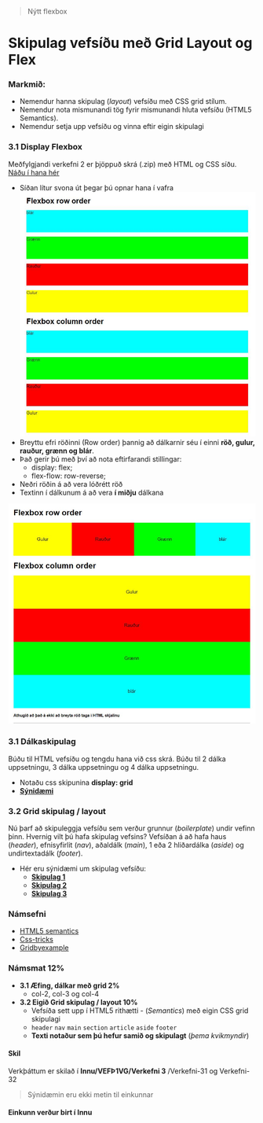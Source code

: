> Nýtt flexbox

# Skipulag vefsíðu með Grid Layout og Flex

### Markmið:

- Nemendur hanna skipulag (_layout_) vefsíðu með CSS grid stílum.
- Nemendur nota mismunandi tög fyrir mismunandi hluta vefsíðu (HTML5 Semantics).
- Nemendur setja upp vefsíðu og vinna eftir eigin skipulagi

### 3.1 Display Flexbox

Meðfylgjandi verkefni 2 er þjöppuð skrá (.zip) með HTML og CSS síðu. [Náðu í hana hér](Namsefni-3/Flexbox/verkefni-nemar.zip) 

- Síðan lítur svona út þegar þú opnar hana í vafra ![ekki flex](Namsefni-3/Flexbox/before.2.4.JPG)
- Breyttu efri röðinni (Row order) þannig að dálkarnir séu í einni **röð, gulur, rauður, grænn og blár**. 
- Það gerir þú með því að nota eftirfarandi stillingar:
  - display: flex;
  - flex-flow: row-reverse;
- Neðri röðin á að vera lóðrétt röð
- Textinn í dálkunum á að vera **í miðju** dálkana
 
![Flex](Namsefni-3/Flexbox/verk.2.4.JPG)



### 3.1 Dálkaskipulag 

Búðu til HTML vefsíðu og tengdu hana við css skrá.  Búðu til 2 dálka uppsetningu, 3 dálka uppsetningu og 4 dálka uppsetningu. 

- Notaðu css skipunina **display: grid**
- [**Sýnidæmi**](https://vefgrunnur.github.io/synidaemi/verkefni-3/verkefni-31/)

### 3.2 Grid skipulag / layout

Nú þarf að skipuleggja vefsíðu sem verður grunnur (_boilerplate_) undir vefinn þinn. Hvernig vilt þú hafa skipulag vefsins?
Vefsíðan á að hafa haus (_header_), efnisyfirlit (_nav_), aðaldálk (_main_), 1 eða 2 hliðardálka (_aside_)  og undirtextadálk (_footer_).  


- Hér eru sýnidæmi um skipulag vefsíðu: 
  - [**Skipulag 1**](https://vefgrunnur.github.io/synidaemi/verkefni-3/verkefni-32/)
  - [**Skipulag 2**](https://vefgrunnur.github.io/synidaemi/verkefni-3/verkefni-33/)
  - [**Skipulag 3**](https://vefgrunnur.github.io/synidaemi/verkefni-3/verkefni-34/)


### Námsefni

* [HTML5 semantics](https://github.com/vefgrunnur/23-verkefni-s1/blob/main/Verkefni-3/Namsefni-3/semantic.html)
* [Css-tricks](https://css-tricks.com/snippets/css/complete-guide-grid/)
* [Gridbyexample](https://gridbyexample.com/examples/)

### Námsmat 12%

- **3.1 Æfing, dálkar með grid 2%** 
  - col-2, col-3 og col-4
- **3.2 Eigið Grid skipulag / layout 10%**
  - Vefsíða sett upp í HTML5 rithætti - (_Semantics_) með eigin CSS grid skipulagi
  - `header` `nav` `main` `section` `article` `aside` `footer`
  - **Texti notaður sem þú hefur samið og skipulagt** (_þema kvikmyndir_) 
  
#### Skil

Verkþáttum er skilað í  **Innu/VEFÞ1VG/Verkefni 3** /Verkefni-31 og Verkefni-32

> Sýnidæmin eru ekki metin til einkunnar

#### Einkunn verður birt í Innu
